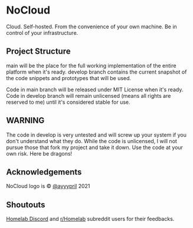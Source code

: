 # NoCloud
Cloud. Self-hosted. From the convenience of your own machine. Be in control of your infrastructure.

## Project Structure
main will be the place for the full working implementation of the entire platform when it's ready.
develop branch contains the current snapshot of the code snippets and prototypes that will be used.

Code in main branch will be released under MIT License when it's ready.
Code in develop branch will remain unlicensed (means all rights are reserved to me) until it's considered stable for use.

## WARNING
The code in develop is very untested and will screw up your system if you don't understand what they do. While the code is unlicensed, I will not pursue those that fork my project and take it down. Use the code at your own risk. Here be dragons!

## Acknowledgements
NoCloud logo is © [@ayyypril](https://github.com/ayypril) 2021

## Shoutouts
[Homelab Discord](https://discord.gg/homelab) and [r/Homelab](https://www.reddit.com/r/homelab) subreddit users for their feedbacks.

